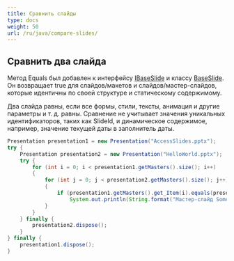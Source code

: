 ```yaml
---
title: Сравнить слайды
type: docs
weight: 50
url: /ru/java/compare-slides/
---
```


## **Сравнить два слайда**
Метод Equals был добавлен к интерфейсу [IBaseSlide](https://reference.aspose.com/slides/java/com.aspose.slides/IBaseSlide) и классу [BaseSlide](https://reference.aspose.com/slides/java/com.aspose.slides/BaseSlide). Он возвращает true для слайдов/макетов и слайдов/мастер-слайдов, которые идентичны по своей структуре и статическому содержимому.

Два слайда равны, если все формы, стили, тексты, анимация и другие параметры и т. д. равны. Сравнение не учитывает значения уникальных идентификаторов, таких как SlideId, и динамическое содержимое, например, значение текущей даты в заполнитель даты.

```java
Presentation presentation1 = new Presentation("AccessSlides.pptx");
try {
    Presentation presentation2 = new Presentation("HelloWorld.pptx");
    try {
        for (int i = 0; i < presentation1.getMasters().size(); i++)
        {
            for (int j = 0; j < presentation2.getMasters().size(); j++)
            {
                if (presentation1.getMasters().get_Item(i).equals(presentation2.getMasters().get_Item(j)))
                    System.out.println(String.format("Мастер-слайд SomePresentation1 # %d равен Мастер-слайду SomePresentation2 # %d", i, j));
            }
        }
    } finally {
        presentation2.dispose();
    }
} finally {
    presentation1.dispose();
}
```